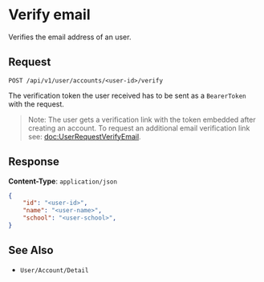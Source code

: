 # Verify email

Verifies the email address of an user.

## Request 

    POST /api/v1/user/accounts/<user-id>/verify

The verification token the user received has to be sent as a `BearerToken` with the request.

> Note: The user gets a verification link with the token embedded after creating an account. To request an additional email verification link see: <doc:UserRequestVerifyEmail>.

## Response

**Content-Type**: `application/json`

```json
{
    "id": "<user-id>",
    "name": "<user-name>",
    "school": "<user-school>",
}
```

## See Also

* ``User/Account/Detail``
